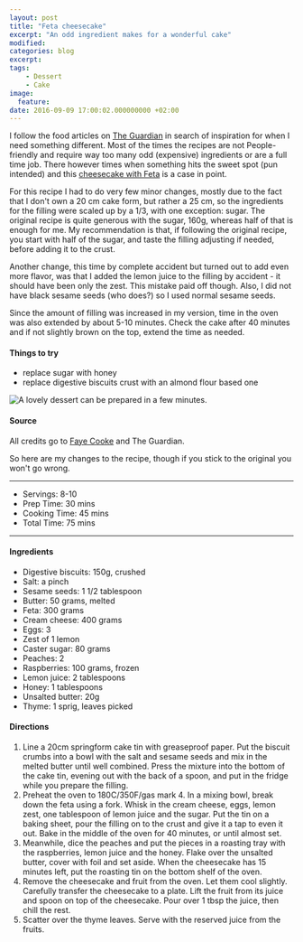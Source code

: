 ```yaml
---
layout: post
title: "Feta cheesecake"
excerpt: "An odd ingredient makes for a wonderful cake"
modified:
categories: blog
excerpt:
tags:
    - Dessert
    - Cake
image:
  feature:
date: 2016-09-09 17:00:02.000000000 +02:00
---
```


I follow the food articles on [The Guardian](https://www.theguardian.com/lifeandstyle/) in search of inspiration for when I need something different. Most of the times the recipes are not People-friendly and require way too many odd (expensive) ingredients or are a full time job. There however times when something hits the sweet spot (pun intended) and this [cheesecake with Feta](https://www.theguardian.com/lifeandstyle/2016/sep/03/feta-cheese-cheesecake-filo-frittata-recipe-swap) is a case in point.

For this recipe I had to do very few minor changes, mostly due to the fact that I don't own a 20 cm cake form, but rather a 25 cm, so the ingredients for the filling were scaled up by a 1/3, with one exception: sugar. The original recipe is quite generous with the sugar, 160g, whereas half of that is enough for me. My recommendation is that, if following the original recipe, you start with half of the sugar, and taste the filling adjusting if needed, before adding it to the crust. 

Another change, this time by complete accident but turned out to add even more flavor, was that I added the lemon juice to the filling by accident - it should have been only the zest. This mistake paid off though. Also, I did not have black sesame seeds (who does?) so I used normal sesame seeds.

Since the amount of filling was increased in my version, time in the oven was also extended by about 5-10 minutes. Check the cake after 40 minutes and  if not slightly brown on the top, extend the time as needed.


#### Things to try
+ replace sugar with honey
+ replace digestive biscuits crust with an almond flour based one

![A lovely dessert can be prepared in a few minutes.](https://dl.dropboxusercontent.com/u/9519660/foodforthepeople/img/Raffaello.jpg)


#### Source
All credits go to [Faye Cooke](https://witness.theguardian.com/user/borrowedbread) and The Guardian.

So here are my changes to the recipe, though if you stick to the original you won't go wrong. 

---
* Servings: 8-10
* Prep Time:  30 mins
* Cooking Time:  45 mins
* Total Time:  75 mins

---


#### Ingredients

* Digestive biscuits: 150g, crushed
* Salt: a pinch 
* Sesame seeds: 1 1/2 tablespoon
* Butter: 50 grams, melted
* Feta: 300 grams
* Cream cheese: 400 grams
* Eggs: 3
* Zest of 1 lemon
* Caster sugar: 80 grams
* Peaches: 2
* Raspberries: 100 grams, frozen 
* Lemon juice: 2 tablespoons
* Honey: 1 tablespoons
* Unsalted butter: 20g 
* Thyme: 1 sprig, leaves picked


#### Directions

1. Line a 20cm springform cake tin with greaseproof paper. Put the biscuit crumbs into a bowl with the salt and sesame seeds and mix in the melted butter until well combined. Press the mixture into the bottom of the cake tin, evening out with the back of a spoon, and put in the fridge while you prepare the filling.
2. Preheat the oven to 180C/350F/gas mark 4. In a mixing bowl, break down the feta using a fork. Whisk in the cream cheese, eggs, lemon zest, one tablespoon of lemon juice and the sugar. Put the tin on a baking sheet, pour the filling on to the crust and give it a tap to even it out. Bake in the middle of the oven for 40 minutes, or until almost set.
3. Meanwhile, dice the peaches and put the pieces in a roasting tray with the raspberries, lemon juice and the honey. Flake over the unsalted butter, cover with foil and set aside. When the cheesecake has 15 minutes left, put the roasting tin on the bottom shelf of the oven.
4. Remove the cheesecake and fruit from the oven. Let them cool slightly. Carefully transfer the cheesecake to a plate. Lift the fruit from its juice and spoon on top of the cheesecake. Pour over 1 tbsp the juice, then chill the rest.
5. Scatter over the thyme leaves. Serve with the reserved juice from the fruits.

